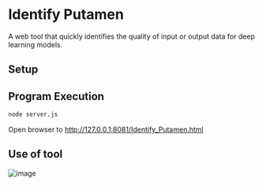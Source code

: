 # Identify Putamen

A web tool that quickly identifies the quality of input or output data for deep learning models.

## Setup

## Program Execution

```bash
node server.js
```

Open browser to http://127.0.0.1:8081/Identify_Putamen.html

## Use of tool

![image]("https://raw.githubusercontent.com/BRAINSia/SINAPSE/master/20190312_IdentifyPutamen/Identify%20Good%20Putamen_Edited.png")
